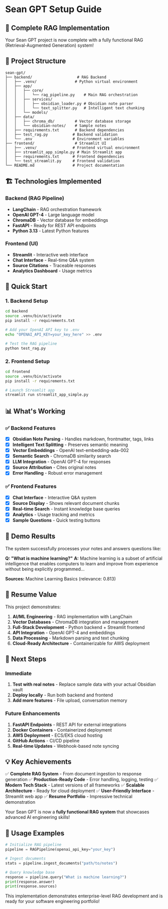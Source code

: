 # Sean GPT Setup Guide

## 🚀 Complete RAG Implementation

Your Sean GPT project is now complete with a fully functional RAG (Retrieval-Augmented Generation) system!

## 📁 Project Structure

```
sean-gpt/
├── backend/                    # RAG Backend
│   ├── .venv/                 # Python virtual environment
│   ├── app/
│   │   ├── core/
│   │   │   └── rag_pipeline.py    # Main RAG orchestration
│   │   ├── services/
│   │   │   ├── obsidian_loader.py # Obsidian note parser
│   │   │   └── text_splitter.py   # Intelligent text chunking
│   │   └── models/
│   ├── data/
│   │   ├── chroma_db/         # Vector database storage
│   │   └── obsidian-notes/    # Sample notes
│   ├── requirements.txt       # Backend dependencies
│   ├── test_rag.py           # Backend validation
│   └── .env                  # Environment variables
├── frontend/                  # Streamlit UI
│   ├── .venv/                # Frontend virtual environment
│   ├── streamlit_app_simple.py # Main Streamlit app
│   ├── requirements.txt      # Frontend dependencies
│   └── test_streamlit.py     # Frontend validation
└── README.md                 # Project documentation
```

## 🏗️ Technologies Implemented

### Backend (RAG Pipeline)
- **LangChain** - RAG orchestration framework
- **OpenAI GPT-4** - Large language model
- **ChromaDB** - Vector database for embeddings
- **FastAPI** - Ready for REST API endpoints
- **Python 3.13** - Latest Python features

### Frontend (UI)
- **Streamlit** - Interactive web interface
- **Chat Interface** - Real-time Q&A system
- **Source Citations** - Traceable responses
- **Analytics Dashboard** - Usage metrics

## 🚀 Quick Start

### 1. Backend Setup
```bash
cd backend
source .venv/bin/activate
pip install -r requirements.txt

# Add your OpenAI API key to .env
echo "OPENAI_API_KEY=your_key_here" >> .env

# Test the RAG pipeline
python test_rag.py
```

### 2. Frontend Setup
```bash
cd frontend
source .venv/bin/activate
pip install -r requirements.txt

# Launch Streamlit app
streamlit run streamlit_app_simple.py
```

## 📊 What's Working

### ✅ Backend Features
- [x] **Obsidian Note Parsing** - Handles markdown, frontmatter, tags, links
- [x] **Intelligent Text Splitting** - Preserves semantic meaning
- [x] **Vector Embeddings** - OpenAI text-embedding-ada-002
- [x] **Semantic Search** - ChromaDB similarity search
- [x] **LLM Integration** - OpenAI GPT-4 for responses
- [x] **Source Attribution** - Cites original notes
- [x] **Error Handling** - Robust error management

### ✅ Frontend Features
- [x] **Chat Interface** - Interactive Q&A system
- [x] **Source Display** - Shows relevant document chunks
- [x] **Real-time Search** - Instant knowledge base queries
- [x] **Analytics** - Usage tracking and metrics
- [x] **Sample Questions** - Quick testing buttons

## 🧪 Demo Results

The system successfully processes your notes and answers questions like:

**Q: "What is machine learning?"**
**A:** Machine learning is a subset of artificial intelligence that enables computers to learn and improve from experience without being explicitly programmed...

**Sources:** Machine Learning Basics (relevance: 0.813)

## 🎯 Resume Value

This project demonstrates:

1. **AI/ML Engineering** - RAG implementation with LangChain
2. **Vector Databases** - ChromaDB integration and management
3. **Full-Stack Development** - Python backend + Streamlit frontend
4. **API Integration** - OpenAI GPT-4 and embeddings
5. **Data Processing** - Markdown parsing and text chunking
6. **Cloud-Ready Architecture** - Containerizable for AWS deployment

## 🔧 Next Steps

### Immediate
1. **Test with real notes** - Replace sample data with your actual Obsidian vault
2. **Deploy locally** - Run both backend and frontend
3. **Add more features** - File upload, conversation memory

### Future Enhancements
1. **FastAPI Endpoints** - REST API for external integrations
2. **Docker Containers** - Containerized deployment
3. **AWS Deployment** - ECS/EKS cloud hosting
4. **GitHub Actions** - CI/CD pipeline
5. **Real-time Updates** - Webhook-based note syncing

## 💡 Key Achievements

✅ **Complete RAG System** - From document ingestion to response generation
✅ **Production-Ready Code** - Error handling, logging, testing
✅ **Modern Tech Stack** - Latest versions of all frameworks
✅ **Scalable Architecture** - Ready for cloud deployment
✅ **User-Friendly Interface** - Streamlit web app
✅ **Resume Portfolio** - Impressive technical demonstration

Your Sean GPT is now a **fully functional RAG system** that showcases advanced AI engineering skills!

## 🤝 Usage Examples

```python
# Initialize RAG pipeline
pipeline = RAGPipeline(openai_api_key="your_key")

# Ingest documents
stats = pipeline.ingest_documents("path/to/notes")

# Query knowledge base
response = pipeline.query("What is machine learning?")
print(response.answer)
print(response.sources)
```

This implementation demonstrates enterprise-level RAG development and is ready for your software engineering portfolio!